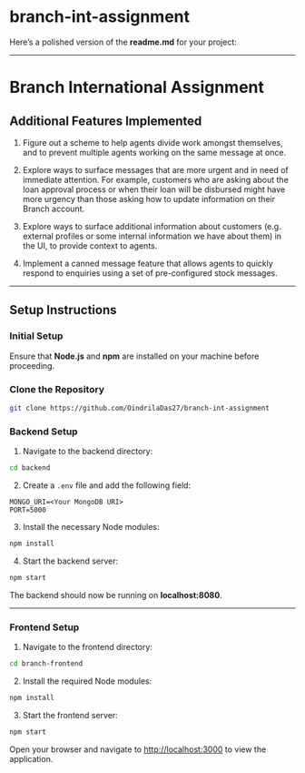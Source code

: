 # branch-int-assignment

Here’s a polished version of the **readme.md** for your project:

---

# Branch International Assignment

## Additional Features Implemented

1. Figure out a scheme to help agents divide work amongst themselves, and to prevent multiple agents working on the same message at once.

2. Explore ways to surface messages that are more urgent and in need of immediate attention. For example, customers who are asking about the loan approval process or when their loan will be disbursed might have more urgency than those asking how to update information on their Branch account.

3. Explore ways to surface additional information about customers (e.g. external profiles or some internal information we have about them) in the UI, to provide context to agents.

4. Implement a canned message feature that allows agents to quickly respond to enquiries using a set of pre-configured stock messages.

---

## Setup Instructions

### Initial Setup

Ensure that **Node.js** and **npm** are installed on your machine before proceeding.

### Clone the Repository

```bash
git clone https://github.com/OindrilaDas27/branch-int-assignment
```

### Backend Setup

1. Navigate to the backend directory:

```bash
cd backend
```

2. Create a `.env` file and add the following field:

```
MONGO_URI=<Your MongoDB URI>
PORT=5000
```

3. Install the necessary Node modules:

```bash
npm install
```

4. Start the backend server:

```bash
npm start
```

The backend should now be running on **localhost:8080**.

---

### Frontend Setup

1. Navigate to the frontend directory:

```bash
cd branch-frontend
```

2. Install the required Node modules:

```bash
npm install
```

3. Start the frontend server:

```bash
npm start
```

Open your browser and navigate to [http://localhost:3000](http://localhost:3000) to view the application.
